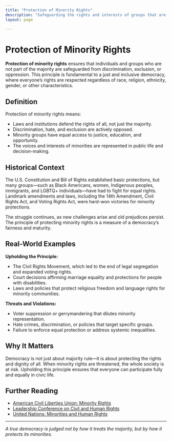 ```yaml
---
title: "Protection of Minority Rights"
description: "Safeguarding the rights and interests of groups that are not part of the majority."
layout: page

---
```



# Protection of Minority Rights

**Protection of minority rights** ensures that individuals and groups who are not part of the majority are safeguarded from discrimination, exclusion, or oppression. This principle is fundamental to a just and inclusive democracy, where everyone’s rights are respected regardless of race, religion, ethnicity, gender, or other characteristics.

## Definition

Protection of minority rights means:

- Laws and institutions defend the rights of all, not just the majority.
- Discrimination, hate, and exclusion are actively opposed.
- Minority groups have equal access to justice, education, and opportunity.
- The voices and interests of minorities are represented in public life and decision-making.

## Historical Context

The U.S. Constitution and Bill of Rights established basic protections, but many groups—such as Black Americans, women, Indigenous peoples, immigrants, and LGBTQ+ individuals—have had to fight for equal rights. Landmark amendments and laws, including the 14th Amendment, Civil Rights Act, and Voting Rights Act, were hard-won victories for minority protections.

The struggle continues, as new challenges arise and old prejudices persist. The principle of protecting minority rights is a measure of a democracy’s fairness and maturity.

## Real-World Examples

**Upholding the Principle:**
- The Civil Rights Movement, which led to the end of legal segregation and expanded voting rights.
- Court decisions affirming marriage equality and protections for people with disabilities.
- Laws and policies that protect religious freedom and language rights for minority communities.

**Threats and Violations:**
- Voter suppression or gerrymandering that dilutes minority representation.
- Hate crimes, discrimination, or policies that target specific groups.
- Failure to enforce equal protection or address systemic inequalities.

## Why It Matters

Democracy is not just about majority rule—it is about protecting the rights and dignity of all. When minority rights are threatened, the whole society is at risk. Upholding this principle ensures that everyone can participate fully and equally in civic life.

## Further Reading

- [American Civil Liberties Union: Minority Rights](https://www.aclu.org/issues/civil-liberties/minority-rights)
- [Leadership Conference on Civil and Human Rights](https://civilrights.org/)
- [United Nations: Minorities and Human Rights](https://www.ohchr.org/en/minorities)

---
*A true democracy is judged not by how it treats the majority, but by how it protects its minorities.*
